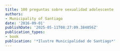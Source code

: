 ```yaml
---
title: 100 preguntas sobre sexualidad adolescente
authors:
- Municipality of Santiago
date: '2016-09-01'
publishDate: '2025-05-11T08:27:09.384056Z'
publication_types:
- book
publication: '*Ilustre Municipalidad de Santiago*'
---
```

